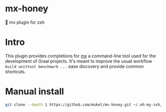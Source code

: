 # mx-honey
:honey_pot: mx plugin for zsh

# Intro
This plugin provides completions for [mx](https://github.com/graalvm/mx) a command-line tool used for the development of Graal projects.
It's meant to improve the usual workflow `build unittest benchmark ...` ease discovery and provide common shortcuts.

# Manual install
```bash
git clone --depth 1 https://github.com/mukel/mx-honey.git ~/.oh-my-zsh/plugins/mx
```

